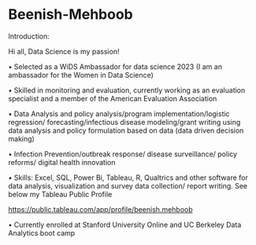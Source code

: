 # Beenish-Mehboob
Introduction:

Hi all, Data Science is my passion!

• Selected as a WiDS Ambassador for data science 2023 (I am an ambassador for the Women in Data Science)

• Skilled in monitoring and evaluation, currently working as an evaluation specialist and a member of the American Evaluation Association

• Data Analysis and policy analysis/program implementation/logistic regression/ forecasting/infectious disease modeling/grant writing using data analysis and policy formulation based on data (data driven decision making)

• Infection Prevention/outbreak response/ disease surveillance/ policy reforms/ digital health innovation

• Skills: Excel, SQL, Power Bi, Tableau, R, Qualtrics and other software for data analysis, visualization and survey data collection/ report writing. See below my Tableau Public Profile

https://public.tableau.com/app/profile/beenish.mehboob 

• Currently enrolled at Stanford University Online and UC Berkeley Data Analytics boot camp
